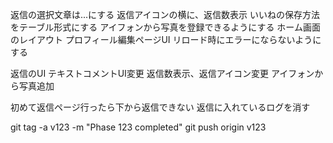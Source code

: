 返信の選択文章は...にする
返信アイコンの横に、返信数表示
いいねの保存方法をテーブル形式にする
アイフォンから写真を登録できるようにする
ホーム画面のレイアウト
プロフィール編集ページUI
リロード時にエラーにならないようにする


返信のUI
テキストコメントUI変更
返信数表示、返信アイコン変更
アイフォンから写真追加


初めて返信ページ行ったら下から返信できない
返信に入れているログを消す



git tag -a v123 -m "Phase 123 completed"
git push origin v123